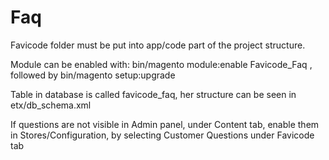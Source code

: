 # Faq

Favicode folder must be put into app/code part of the project structure.

Module can be enabled with: bin/magento module:enable Favicode_Faq , followed by bin/magento setup:upgrade <br>

Table in database is called favicode_faq, her structure can be seen in etx/db_schema.xml 

If questions are not visible in Admin panel, under Content tab, enable them in Stores/Configuration, by selecting Customer Questions under Favicode tab <br>
